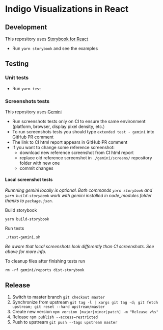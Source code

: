 # Indigo Visualizations in React

## Development

This repository uses [Storybook for React](https://github.com/storybooks/storybook/tree/master/app/react)

* Run `yarn storybook` and see the examples

## Testing

### Unit tests

* Run `yarn test`

### Screenshots tests

This repository uses [Gemini](https://github.com/gemini-testing/gemini)

* Run screenshots tests only on CI to ensure the same environment (platform, browser, display pixel density, etc.)
* To run screenshots tests you should type `extended test - gemini` into GitHub PR comment
* The link to CI html report appears in GitHub PR comment
* If you want to change some reference screenshot:
    * download new reference screenshot from CI html report
    * replace old reference screenshot in `./gemini/screens/` repository folder with new one
    * commit changes

#### Local screenshot tests

_Runnning gemini locally is optional. Both commands `yarn storybook` and `yarn build-storybook` work with gemini installed in node_modules folder thanks to `package.json`._

Build storybook

    yarn build-storybook

Run tests

    ./test-gemini.sh

_Be aware that local screenshots look differently than CI screenshots. See above for more info._

To cleanup files after finishing tests run

    rm -rf gemini/reports dist-storybook

## Release

  1. Switch to master branch `git checkout master`
  2. Synchronize from upstream `git tag -l | xargs git tag -d; git fetch upstream; git reset --hard upstream/master`
  3. Create new version `npm version [major|minor|patch] -m "Release v%s"`
  4. Release `npm publish --access=restricted`
  5. Push to upstream `git push --tags upstream master`
